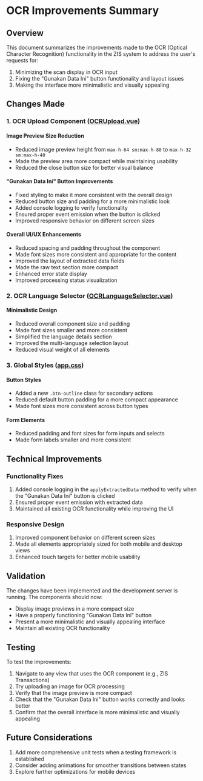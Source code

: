 # OCR Improvements Summary

## Overview
This document summarizes the improvements made to the OCR (Optical Character Recognition) functionality in the ZIS system to address the user's requests for:
1. Minimizing the scan display in OCR input
2. Fixing the "Gunakan Data Ini" button functionality and layout issues
3. Making the interface more minimalistic and visually appealing

## Changes Made

### 1. OCR Upload Component ([OCRUpload.vue](file:///d:/zis-system/resources/js/components/OCRUpload.vue))

#### Image Preview Size Reduction
- Reduced image preview height from `max-h-64 sm:max-h-80` to `max-h-32 sm:max-h-40`
- Made the preview area more compact while maintaining usability
- Reduced the close button size for better visual balance

#### "Gunakan Data Ini" Button Improvements
- Fixed styling to make it more consistent with the overall design
- Reduced button size and padding for a more minimalistic look
- Added console logging to verify functionality
- Ensured proper event emission when the button is clicked
- Improved responsive behavior on different screen sizes

#### Overall UI/UX Enhancements
- Reduced spacing and padding throughout the component
- Made font sizes more consistent and appropriate for the content
- Improved the layout of extracted data fields
- Made the raw text section more compact
- Enhanced error state display
- Improved processing status visualization

### 2. OCR Language Selector ([OCRLanguageSelector.vue](file:///d:/zis-system/resources/js/components/OCRLanguageSelector.vue))

#### Minimalistic Design
- Reduced overall component size and padding
- Made font sizes smaller and more consistent
- Simplified the language details section
- Improved the multi-language selection layout
- Reduced visual weight of all elements

### 3. Global Styles ([app.css](file:///d:/zis-system/resources/css/app.css))

#### Button Styles
- Added a new `.btn-outline` class for secondary actions
- Reduced default button padding for a more compact appearance
- Made font sizes more consistent across button types

#### Form Elements
- Reduced padding and font sizes for form inputs and selects
- Made form labels smaller and more consistent

## Technical Improvements

### Functionality Fixes
1. Added console logging in the `applyExtractedData` method to verify when the "Gunakan Data Ini" button is clicked
2. Ensured proper event emission with extracted data
3. Maintained all existing OCR functionality while improving the UI

### Responsive Design
1. Improved component behavior on different screen sizes
2. Made all elements appropriately sized for both mobile and desktop views
3. Enhanced touch targets for better mobile usability

## Validation
The changes have been implemented and the development server is running. The components should now:
- Display image previews in a more compact size
- Have a properly functioning "Gunakan Data Ini" button
- Present a more minimalistic and visually appealing interface
- Maintain all existing OCR functionality

## Testing
To test the improvements:
1. Navigate to any view that uses the OCR component (e.g., ZIS Transactions)
2. Try uploading an image for OCR processing
3. Verify that the image preview is more compact
4. Check that the "Gunakan Data Ini" button works correctly and looks better
5. Confirm that the overall interface is more minimalistic and visually appealing

## Future Considerations
1. Add more comprehensive unit tests when a testing framework is established
2. Consider adding animations for smoother transitions between states
3. Explore further optimizations for mobile devices